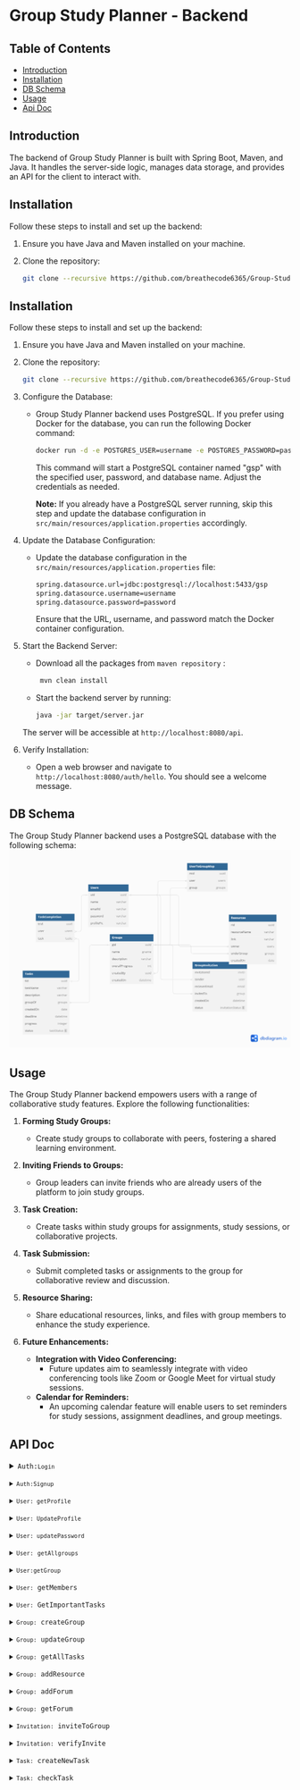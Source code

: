# Group Study Planner - Backend

## Table of Contents

- [Introduction](#introduction)
- [Installation](#installation)
- [DB Schema](#db-schema)
- [Usage](#usage)
- [Api Doc](#api-doc)

## Introduction

The backend of Group Study Planner is built with Spring Boot, Maven, and Java. It handles the server-side logic, manages data storage, and provides an API for the client to interact with.

## Installation

Follow these steps to install and set up the backend:

1. Ensure you have Java and Maven installed on your machine.
2. Clone the repository:

   ```bash
   git clone --recursive https://github.com/breathecode6365/Group-Study-Planner-Hackathon
   ```

## Installation

Follow these steps to install and set up the backend:

1. Ensure you have Java and Maven installed on your machine.
2. Clone the repository:

   ```bash
   git clone --recursive https://github.com/breathecode6365/Group-Study-Planner-Hackathon
   ```

3. Configure the Database:

   - Group Study Planner backend uses PostgreSQL. If you prefer using Docker for the database, you can run the following Docker command:

     ```bash
     docker run -d -e POSTGRES_USER=username -e POSTGRES_PASSWORD=password -e POSTGRES_DB=gsp -v gsp_postgresql_data:/var/lib/postgresql/data -p 5433:5432 --name gsp postgres:latest
     ```

     This command will start a PostgreSQL container named "gsp" with the specified user, password, and database name. Adjust the credentials as needed.

     **Note:** If you already have a PostgreSQL server running, skip this step and update the database configuration in `src/main/resources/application.properties` accordingly.

4. Update the Database Configuration:

   - Update the database configuration in the `src/main/resources/application.properties` file:

     ```properties
     spring.datasource.url=jdbc:postgresql://localhost:5433/gsp
     spring.datasource.username=username
     spring.datasource.password=password
     ```

     Ensure that the URL, username, and password match the Docker container configuration.

5. Start the Backend Server:

   - Download all the packages from `maven repository` :

     ```bash
      mvn clean install
     ```

   - Start the backend server by running:

     ```bash
     java -jar target/server.jar
     ```

   The server will be accessible at `http://localhost:8080/api`.

6. Verify Installation:

   - Open a web browser and navigate to `http://localhost:8080/auth/hello`. You should see a welcome message.
## DB Schema

The Group Study Planner backend uses a PostgreSQL database with the following schema:
![DB Schema](./doc%20resources/Group%20Study%20Planner.png)

## Usage

The Group Study Planner backend empowers users with a range of collaborative study features. Explore the following functionalities:

1. **Forming Study Groups:**

   - Create study groups to collaborate with peers, fostering a shared learning environment.

2. **Inviting Friends to Groups:**

   - Group leaders can invite friends who are already users of the platform to join study groups.

3. **Task Creation:**

   - Create tasks within study groups for assignments, study sessions, or collaborative projects.

4. **Task Submission:**

   - Submit completed tasks or assignments to the group for collaborative review and discussion.

5. **Resource Sharing:**

   - Share educational resources, links, and files with group members to enhance the study experience.

6. **Future Enhancements:**
   - **Integration with Video Conferencing:**
     - Future updates aim to seamlessly integrate with video conferencing tools like Zoom or Google Meet for virtual study sessions.
   - **Calendar for Reminders:**
     - An upcoming calendar feature will enable users to set reminders for study sessions, assignment deadlines, and group meetings.

## API Doc

<details>
<summary><code>Auth:<code>Login</code></summary>

##### Parameters

> | name     | type   | data type      | description                            |
> | -------- | ------ | -------------- | -------------------------------------- |
> | emailId  | String | object (JSON ) | Use Authorised admin EmailId for login |
> | password | String | object (JSON ) | Password for authentication            |

##### Responses

> | http code | content-type               | response                                                     |
> | --------- | -------------------------- | ------------------------------------------------------------ |
> | `201`     | `text/plain;charset=UTF-8` | 'http Status: Ok', 'message: Login successful'               |
> | `401`     | `application/json`         | 'http Status: Bad Request', 'message:Unauthorized operation' |

##### Example cURL

> ```bash
> curl -X POST -H "Content-Type: application/json" --data @post.json http://localhost:8080/auth/login
> ```

##### Request Body

```json
{
  "emailId": "user@example.com",
  "password": "userpassword"
}
```

##### Response Body

```json
{
  "data": {
    "accessToken": "eyJhbGciOiJIUzUxMiJ9.eyJpc3MiOiJzZWxmIiwic3ViIjoicGRhbmRsdXJAZ2l0YW0uaW4iLCJleHAiOjE3MDcxNjYwMTAsImlhdCI6MTcwNzE2MjQxMCwic2NvcGUiOiJVU0VSIn0.dw233DQ-9K6wBMRHVbrQqSKNoyTGv8x8OK-gKWoijYu1o9njXk0RMlHDpLHI0rpbBNUyWLn5D-DSv48s3q7mig",
    "refreshToken": "eyJhbGciOiJIUzUxMiJ9.eyJpc3MiOiJzZWxmIiwic3ViIjoicGRhbmRsdXJAZ2l0YW0uaW4iLCJleHAiOjE3MDk3NTQ0MTEsImlhdCI6MTcwNzE2MjQxMCwic2NvcGUiOiJVU0VSIn0.NDkw28W_-KwOvf_hc1RAsE0kkwT3bW67q-iTfYLxogHKWUEvJNif68tTLG-IFLf4m5GhW_DEtFnFMBNlcA-5Ag"
  },
  "basicResDTO": { "message": "Login Successful!", "status": "OK" }
}
```

</details>
<details>
<summary><code>Auth:</code><code>Signup</code></summary>

##### Request cURL

```bash
curl --location 'localhost:8080/api/auth/signup' \
--header 'Content-Type: application/json' \
--data-raw '{
    "emailId": "vbandaru2@domain.in",
    "password": "password",
    "name": "mahesh"
}'
```

#### Request Body

```json
{
  "name": "John Doe",
  "emailId": "admin@example.com",
  "password": "adminpassword"
}
```

#### Response Body

```json
{
  "message": "Welcome New User",
  "status": "CREATED"
}
```

</details>
<details>
<summary><code>User:</code><code> getProfile</code></summary>

##### Request cURL

```bash
curl --location 'localhost:8080/api/user' \
--header 'Authorization: Bearer eyJhbGciOiJIUzUxMiJ9.eyJpc3MiOiJzZWxmIiwic3ViIjoicGRhbmRsdXJAZ2l0YW0uaW4iLCJleHAiOjE3MDcyMTkxNTcsImlhdCI6MTcwNzIxNTU1Nywic2NvcGUiOiJVU0VSIn0.PCAw_whqUQekBi-pHGJW6M102gWhoSXodUYgKAIPV087BA4P98P5gR_jCEbQT_AQLiaXNHdGMBOvu7tMPcdNRw'
```

##### Response Body

```json
{
  "data": {
    "name": "pdandlur",
    "emailId": "email@domain.in",
    "profilePic": "https://www.pngitem.com/pimgs/m/22-223968_default-profile-picture-circle-hd-png-download.png"
  },
  "basicResDTO": {
    "message": "Profile Fetched Successfully!",
    "status": "OK"
  }
}
```

</details>
<details>
<summary><code>User:</code><code> UpdateProfile</code></summary>

##### Request cURL

```bash
curl --location --request PUT 'localhost:8080/api/user' \
--header 'Content-Type: application/json' \
--header 'Authorization: Bearer eyJhbGciOiJIUzUxMiJ9.eyJpc3MiOiJzZWxmIiwic3ViIjoicGRhbmRsdXJAZ2l0YW0uaW4iLCJleHAiOjE3MDcyMTkxNTcsImlhdCI6MTcwNzIxNTU1Nywic2NvcGUiOiJVU0VSIn0.PCAw_whqUQekBi-pHGJW6M102gWhoSXodUYgKAIPV087BA4P98P5gR_jCEbQT_AQLiaXNHdGMBOvu7tMPcdNRw' \
--data-raw '{
    "name": "vikas",
    "emailId": "emailId@gitam.in",
    "profilePic": "https://png.pngtree.com/png-vector/20191110/ourmid/pngtree-avatar-icon-profile-icon-member-login-vector-isolated-png-image_1978396.jpg"
}'
```

##### Request Body

```json
{
  "name": "vikas",
  "emailId": "emailId@gitam.in",
  "profilePic": "https://png.pngtree.com/png-vector/20191110/ourmid/pngtree-avatar-icon-profile-icon-member-login-vector-isolated-png-image_1978396.jpg"
}
```

##### Response Body

```json
{
  "message": "Profile Updated Successfully!",
  "status": "OK"
}
```

</details>
<details>
<summary><code>User:</code><code> updatePassword</code></summary>

##### Request cURL

```bash
curl --location --request PATCH 'localhost:8080/api/user/password' \
--header 'Content-Type: application/json' \
--header 'Authorization: Bearer eyJhbGciOiJIUzUxMiJ9.eyJpc3MiOiJzZWxmIiwic3ViIjoiZW1haWxJZEBnaXRhbS5pbiIsImV4cCI6MTcwNzIxOTc0NSwiaWF0IjoxNzA3MjE2MTQ1LCJzY29wZSI6IlVTRVIifQ.t27P_qRnZzag6_9dY--2TY4P8pYANYZO_n1J4xlIqq21XpYLeSIpJp59IWbSWMBWxvASUCTxMDiD03-dpMIPWQ' \
--data '{
    "oldPassword": "password",
    "newPassword": "password"
}'
```

##### Request Body

```json
{
  "oldPassword": "password",
  "newPassword": "password"
}
```

##### Response Body

```json
{
  "message": "Password Updated Successfully!",
  "status": "OK"
}
```

</details>
<details>
<summary><code>User:</code> <code>getAllgroups</code></summary>

##### Request cURL

```bash
curl --location 'localhost:8080/api/user/groups' \
--header 'Authorization: Bearer eyJhbGciOiJIUzUxMiJ9.eyJpc3MiOiJzZWxmIiwic3ViIjoiZW1haWxJZEBnaXRhbS5pbiIsImV4cCI6MTcwNzIxOTc0NSwiaWF0IjoxNzA3MjE2MTQ1LCJzY29wZSI6IlVTRVIifQ.t27P_qRnZzag6_9dY--2TY4P8pYANYZO_n1J4xlIqq21XpYLeSIpJp59IWbSWMBWxvASUCTxMDiD03-dpMIPWQ'
```

##### Response Body

```json
{
  "data": [
    {
      "id": "d6f71095-9ae5-4e5b-9961-064600d947aa",
      "name": "lets learn react",
      "description": "desc",
      "owner": {
        "name": "vikas",
        "emailId": "emailId@gitam.in",
        "profilePic": "https://png.pngtree.com/png-vector/20191110/ourmid/pngtree-avatar-icon-profile-icon-member-login-vector-isolated-png-image_1978396.jpg"
      }
    }
  ],
  "basicResDTO": {
    "message": "Group Fetched Successfully!",
    "status": "OK"
  }
}
```

</details>
<details>
<summary><code>User:</code><code>getGroup</code></summary>

##### Request cURL

```bash
curl --location 'localhost:8080/api/group/d6f71095-9ae5-4e5b-9961-064600d947aa' \
--header 'Authorization: Bearer eyJhbGciOiJIUzUxMiJ9.eyJpc3MiOiJzZWxmIiwic3ViIjoiZW1haWxJZEBnaXRhbS5pbiIsImV4cCI6MTcwNzIxOTc0NSwiaWF0IjoxNzA3MjE2MTQ1LCJzY29wZSI6IlVTRVIifQ.t27P_qRnZzag6_9dY--2TY4P8pYANYZO_n1J4xlIqq21XpYLeSIpJp59IWbSWMBWxvASUCTxMDiD03-dpMIPWQ'
```

##### Response Body

```json
{
  "data": {
    "id": "d6f71095-9ae5-4e5b-9961-064600d947aa",
    "name": "lets learn react",
    "description": "desc",
    "owner": {
      "name": "vikas",
      "emailId": "emailId@gitam.in",
      "profilePic": "https://png.pngtree.com/png-vector/20191110/ourmid/pngtree-avatar-icon-profile-icon-member-login-vector-isolated-png-image_1978396.jpg"
    }
  },
  "basicResDTO": {
    "message": "Group fetched successfully!",
    "status": "ACCEPTED"
  }
}
```

</details>
<details>
<summary><code>User:</code> getMembers<code></code></summary>

##### Request cURL

```bash
curl --location 'localhost:8080/api/group/members/d6f71095-9ae5-4e5b-9961-064600d947aa' \
--header 'Authorization: Bearer eyJhbGciOiJIUzUxMiJ9.eyJpc3MiOiJzZWxmIiwic3ViIjoiZW1haWxJZEBnaXRhbS5pbiIsImV4cCI6MTcwNzIxOTc0NSwiaWF0IjoxNzA3MjE2MTQ1LCJzY29wZSI6IlVTRVIifQ.t27P_qRnZzag6_9dY--2TY4P8pYANYZO_n1J4xlIqq21XpYLeSIpJp59IWbSWMBWxvASUCTxMDiD03-dpMIPWQ'
```

##### Response Body

```json
{
  "data": [
    {
      "name": "vikas",
      "emailId": "emailId@gitam.in",
      "profilePic": "https://png.pngtree.com/png-vector/20191110/ourmid/pngtree-avatar-icon-profile-icon-member-login-vector-isolated-png-image_1978396.jpg"
    }
  ],
  "basicResDTO": {
    "message": "Members fetched successfully!",
    "status": "ACCEPTED"
  }
}
```

</details>
<details>
<summary><code>User:</code> GetImportantTasks<code></code></summary>

##### Request cURL

```bash
curl --location 'localhost:8080/api/user/tasks' \
--header 'Authorization: Bearer eyJhbGciOiJIUzUxMiJ9.eyJpc3MiOiJzZWxmIiwic3ViIjoiZW1haWxJZEBnaXRhbS5pbiIsImV4cCI6MTcwNzIxOTc0NSwiaWF0IjoxNzA3MjE2MTQ1LCJzY29wZSI6IlVTRVIifQ.t27P_qRnZzag6_9dY--2TY4P8pYANYZO_n1J4xlIqq21XpYLeSIpJp59IWbSWMBWxvASUCTxMDiD03-dpMIPWQ'
```

##### Response Body

```json
{
{
    "data": [
        {
            "taskId": "c59069f5-0179-477b-b011-4c4eb06bc1fb",
            "name": "learn state",
            "description": "asdfasdfasdf",
            "createdOn": "2024-02-04T16:24:09.252081",
            "deadline": 7,
            "progress": 100.0,
            "status": "COMPLETED"
        },
        {
            "taskId": "70ab41db-f610-4eb7-ad50-094bff10bba1",
            "name": "asdfasdf",
            "description": "asdf",
            "createdOn": "2024-02-04T16:24:24.289524",
            "deadline": 1,
            "progress": 100.0,
            "status": "COMPLETED"
        }
    ],
    "basicResDTO": {
        "message": "Task Fetched Successfully!",
        "status": "OK"
    }
}
```

</details>
<details>
<summary><code>Group:</code> createGroup<code></code></summary>

##### Request cURL

```bash
curl --location 'localhost:8080/api/group' \
--header 'Content-Type: application/json' \
--header 'Authorization: Bearer eyJhbGciOiJIUzUxMiJ9.eyJpc3MiOiJzZWxmIiwic3ViIjoiZW1haWxJZEBnaXRhbS5pbiIsImV4cCI6MTcwNzIxOTc0NSwiaWF0IjoxNzA3MjE2MTQ1LCJzY29wZSI6IlVTRVIifQ.t27P_qRnZzag6_9dY--2TY4P8pYANYZO_n1J4xlIqq21XpYLeSIpJp59IWbSWMBWxvASUCTxMDiD03-dpMIPWQ' \
--data '{
    "name": "My Group 2",
    "description": "ABdbre hSBD  ahu h H DHIHH CJbrbfl "
}'
```

##### Request Body

```json
{
  "name": "My Group 2",
  "description": "ABdbre hSBD  ahu h H DHIHH CJbrbfl "
}
```

##### Response Body

```json
{
  "message": "Group Created Successfully!",
  "status": "CREATED"
}
```

</details>
<details>
<summary><code>Group:</code> updateGroup<code></code></summary>

##### Request cURL

```bash
curl --location --request PUT 'localhost:8080/api/group/5abc4359-cfb6-4cc9-9f3e-fcc6f64ebd36' \
--header 'Content-Type: application/json' \
--header 'Authorization: Bearer eyJhbGciOiJIUzUxMiJ9.eyJpc3MiOiJzZWxmIiwic3ViIjoiZW1haWxJZEBnaXRhbS5pbiIsImV4cCI6MTcwNzIxOTc0NSwiaWF0IjoxNzA3MjE2MTQ1LCJzY29wZSI6IlVTRVIifQ.t27P_qRnZzag6_9dY--2TY4P8pYANYZO_n1J4xlIqq21XpYLeSIpJp59IWbSWMBWxvASUCTxMDiD03-dpMIPWQ' \
--data '{
    "name": "ChangedName",
    "description": "Lol I changed"
}'
```

##### Request Body

```json
{
  "name": "ChangedName",
  "description": "Lol I changed"
}
```

##### Response Body

```json
{
  "message": "Group Updated Successfully!",
  "status": "OK"
}
```

</details>
<details>
<summary><code>Group:</code> getAllTasks<code></code></summary>

##### Request cURL

```bash
curl --location 'localhost:8080/api/group/tasks/d6f71095-9ae5-4e5b-9961-064600d947aa' \
--header 'Authorization: Bearer eyJhbGciOiJIUzUxMiJ9.eyJpc3MiOiJzZWxmIiwic3ViIjoiZW1haWxJZEBnaXRhbS5pbiIsImV4cCI6MTcwNzIxOTc0NSwiaWF0IjoxNzA3MjE2MTQ1LCJzY29wZSI6IlVTRVIifQ.t27P_qRnZzag6_9dY--2TY4P8pYANYZO_n1J4xlIqq21XpYLeSIpJp59IWbSWMBWxvASUCTxMDiD03-dpMIPWQ'
```

##### Response Body

```json
{
  "data": [
    {
      "taskId": "c59069f5-0179-477b-b011-4c4eb06bc1fb",
      "name": "learn state",
      "description": "asdfasdfasdf",
      "createdOn": "2024-02-04T16:24:09.252081",
      "deadline": 7,
      "progress": 100.0,
      "status": "COMPLETED"
    },
    {
      "taskId": "70ab41db-f610-4eb7-ad50-094bff10bba1",
      "name": "asdfasdf",
      "description": "asdf",
      "createdOn": "2024-02-04T16:24:24.289524",
      "deadline": 1,
      "progress": 100.0,
      "status": "COMPLETED"
    }
  ],
  "basicResDTO": {
    "message": "Task Fetched Successfully!",
    "status": "OK"
  }
}
```

</details>
<details>
<summary><code>Group:</code> addResource<code></code></summary>

##### Request cURL

```bash
curl --location 'localhost:8080/api/group/resource/5abc4359-cfb6-4cc9-9f3e-fcc6f64ebd36' \
--header 'Content-Type: application/json' \
--header 'Authorization: Bearer eyJhbGciOiJIUzUxMiJ9.eyJpc3MiOiJzZWxmIiwic3ViIjoiZW1haWxJZEBnaXRhbS5pbiIsImV4cCI6MTcwNzIxOTc0NSwiaWF0IjoxNzA3MjE2MTQ1LCJzY29wZSI6IlVTRVIifQ.t27P_qRnZzag6_9dY--2TY4P8pYANYZO_n1J4xlIqq21XpYLeSIpJp59IWbSWMBWxvASUCTxMDiD03-dpMIPWQ' \
--data '{
    "name": "hello",
    "url": "someresource.com/file"
}'
```

##### Request Body

```json
{
  "name": "hello",
  "url": "someresource.com/file"
}
```

##### Response Body

```json
{
  "message": "Resource Added Successfully!",
  "status": "CREATED"
}
```

</details>
<details>
<summary><code>Group:</code> addForum<code></code></summary>

##### Request cURL

```bash
curl --location 'localhost:8080/api/group/forum/d6f71095-9ae5-4e5b-9961-064600d947aa' \
--header 'Content-Type: application/json' \
--header 'Authorization: Bearer eyJhbGciOiJIUzUxMiJ9.eyJpc3MiOiJzZWxmIiwic3ViIjoiZW1haWxJZEBnaXRhbS5pbiIsImV4cCI6MTcwNzIxOTc0NSwiaWF0IjoxNzA3MjE2MTQ1LCJzY29wZSI6IlVTRVIifQ.t27P_qRnZzag6_9dY--2TY4P8pYANYZO_n1J4xlIqq21XpYLeSIpJp59IWbSWMBWxvASUCTxMDiD03-dpMIPWQ' \
--data '{
    "discussion": "Hey some one can effect what is tyndall effect?"
}'
```

##### Request Body

```json
{
  "discussion": "Hey some one can effect what is tyndall effect?"
}
```

##### Response Body

```json
{
  "message": "Forum Added Successfully!",
  "status": "CREATED"
}
```

</details>
<details>
<summary><code>Group:</code> getForum<code></code></summary>

##### Request cURL

```bash
curl --location --request GET 'localhost:8080/api/group/forum/d6f71095-9ae5-4e5b-9961-064600d947aa' \
--header 'Content-Type: application/json' \
--header 'Authorization: Bearer eyJhbGciOiJIUzUxMiJ9.eyJpc3MiOiJzZWxmIiwic3ViIjoiZW1haWxJZEBnaXRhbS5pbiIsImV4cCI6MTcwNzIxOTc0NSwiaWF0IjoxNzA3MjE2MTQ1LCJzY29wZSI6IlVTRVIifQ.t27P_qRnZzag6_9dY--2TY4P8pYANYZO_n1J4xlIqq21XpYLeSIpJp59IWbSWMBWxvASUCTxMDiD03-dpMIPWQ'
```

##### Response Body

```json
{
  "data": [
    {
      "did": "80bf2091-7c46-4416-ab9a-ed0a5b608976",
      "text": "wats state",
      "userId": {
        "uid": "5950a9c2-cd86-4f81-b61c-33e6a9247c8b",
        "name": "vikas",
        "emailId": "emailId@gitam.in",
        "password": "$2a$09$Rmd6TpYviYHeymlHFfVwmuFqSb6TYiBYg53S3x2pSYeBHIba7Z1Tq",
        "profilePic": "https://png.pngtree.com/png-vector/20191110/ourmid/pngtree-avatar-icon-profile-icon-member-login-vector-isolated-png-image_1978396.jpg",
        "verified": false
      },
      "groupId": {
        "gid": "d6f71095-9ae5-4e5b-9961-064600d947aa",
        "name": "lets learn react",
        "description": "desc",
        "overallProgress": 10000.0,
        "createdBy": {
          "uid": "5950a9c2-cd86-4f81-b61c-33e6a9247c8b",
          "name": "vikas",
          "emailId": "emailId@gitam.in",
          "password": "$2a$09$Rmd6TpYviYHeymlHFfVwmuFqSb6TYiBYg53S3x2pSYeBHIba7Z1Tq",
          "profilePic": "https://png.pngtree.com/png-vector/20191110/ourmid/pngtree-avatar-icon-profile-icon-member-login-vector-isolated-png-image_1978396.jpg",
          "verified": false
        },
        "createdOn": "2024-02-04T16:21:31.002577"
      },
      "time": "2024-02-04T16:24:44.589894"
    },
    {
      "did": "5048d6a1-6466-4d32-acc8-96b12b795d38",
      "text": "Hey some one can effect what is tyndall effect?",
      "userId": {
        "uid": "5950a9c2-cd86-4f81-b61c-33e6a9247c8b",
        "name": "vikas",
        "emailId": "emailId@gitam.in",
        "password": "$2a$09$Rmd6TpYviYHeymlHFfVwmuFqSb6TYiBYg53S3x2pSYeBHIba7Z1Tq",
        "profilePic": "https://png.pngtree.com/png-vector/20191110/ourmid/pngtree-avatar-icon-profile-icon-member-login-vector-isolated-png-image_1978396.jpg",
        "verified": false
      },
      "groupId": {
        "gid": "d6f71095-9ae5-4e5b-9961-064600d947aa",
        "name": "lets learn react",
        "description": "desc",
        "overallProgress": 10000.0,
        "createdBy": {
          "uid": "5950a9c2-cd86-4f81-b61c-33e6a9247c8b",
          "name": "vikas",
          "emailId": "emailId@gitam.in",
          "password": "$2a$09$Rmd6TpYviYHeymlHFfVwmuFqSb6TYiBYg53S3x2pSYeBHIba7Z1Tq",
          "profilePic": "https://png.pngtree.com/png-vector/20191110/ourmid/pngtree-avatar-icon-profile-icon-member-login-vector-isolated-png-image_1978396.jpg",
          "verified": false
        },
        "createdOn": "2024-02-04T16:21:31.002577"
      },
      "time": "2024-02-06T16:50:09.207835"
    }
  ],
  "basicResDTO": {
    "message": "Forum Fetched!",
    "status": "ACCEPTED"
  }
}
```

</details>
<details>
<summary><code>Invitation:</code> inviteToGroup<code></code></summary>

##### Request cURL

```bash
curl --location 'localhost:8080/api/invitation/d6f71095-9ae5-4e5b-9961-064600d947aa' \
--header 'Content-Type: application/json' \
--header 'Authorization: Bearer eyJhbGciOiJIUzUxMiJ9.eyJpc3MiOiJzZWxmIiwic3ViIjoiZW1haWxJZEBnaXRhbS5pbiIsImV4cCI6MTcwNzIyMjIyOSwiaWF0IjoxNzA3MjE4NjI5LCJzY29wZSI6IlVTRVIifQ.fgYwFw6099O5WazCFGEdojIr7q8z3Oc7_u1GJlyD3P-yFAic3Clul6SyA-OZsKfX617HiuFzBc9Rwtq63qn7pQ' \
--data-raw '{
    "emailId":"ckuppani@gitam.in"
}'
```

##### Request Body

```json
{
  "emailId": "samplemail@gmail.com"
}
```

##### Response Body

```json
{
  "message": "Invitation Sent Successfully!",
  "status": "CREATED"
}
```

![email screenshot](./doc%20resources/mailscreenshot.jpg)

</details>
<details>
<summary><code>Invitation:</code> verifyInvite<code></code></summary>

##### Request cURL

```bash
curl --location 'localhost:8080/api/invitation/verify/c2fd239c-62b2-4d89-860d-2b03894bfdbf' \
--header 'Authorization: Bearer eyJhbGciOiJIUzUxMiJ9.eyJpc3MiOiJzZWxmIiwic3ViIjoiY2t1cHBhbmlAZ2l0YW0uaW4iLCJleHAiOjE3MDcyMjI3NjQsImlhdCI6MTcwNzIxOTE2NCwic2NvcGUiOiJVU0VSIn0._NKUc2DmuPeqtMqvr8B4fqBbDfr7Tck4l-FOStGyoLlybjcdimVC256P7iScPAkjIvHi4ZBQSWOuSEDT2DdQUQ'
```

##### Response Body

```json
{
  "message": "Member Added!",
  "status": "OK"
}
```

</details>
<details>
<summary><code>Task:</code> createNewTask<code></code></summary>

##### Request cURL

```bash
curl --location 'localhost:8080/api/task/d6f71095-9ae5-4e5b-9961-064600d947aa' \
--header 'Content-Type: application/json' \
--header 'Authorization: Bearer eyJhbGciOiJIUzUxMiJ9.eyJpc3MiOiJzZWxmIiwic3ViIjoiY2t1cHBhbmlAZ2l0YW0uaW4iLCJleHAiOjE3MDcyMjI3NjQsImlhdCI6MTcwNzIxOTE2NCwic2NvcGUiOiJVU0VSIn0._NKUc2DmuPeqtMqvr8B4fqBbDfr7Tck4l-FOStGyoLlybjcdimVC256P7iScPAkjIvHi4ZBQSWOuSEDT2DdQUQ' \
--data '{
    "taskName":"complete homework 6969",
    "taskDescription":"complete homework insjb Dnd Dd ",
    "taskDeadline":3
}'
```
##### Request Body

```json
{
  "taskName": "complete homework 6969",
  "taskDescription": "complete homework insjb Dnd Dd ",
  "taskDeadline": 3
}
```
##### Response Body

```json
{
  "message": "Task Created Successfully!",
  "status": "CREATED"
}
```
</details>
<details>
<summary><code>Task:</code> checkTask<code></code></summary>

##### Request cURL

```bash
curl --location 'localhost:8080/api/task/5aac292a-f939-4a7e-8eac-4609ab690a5e' \
--header 'Authorization: Bearer eyJhbGciOiJIUzUxMiJ9.eyJpc3MiOiJzZWxmIiwic3ViIjoiY2t1cHBhbmlAZ2l0YW0uaW4iLCJleHAiOjE3MDcyMjI3NjQsImlhdCI6MTcwNzIxOTE2NCwic2NvcGUiOiJVU0VSIn0._NKUc2DmuPeqtMqvr8B4fqBbDfr7Tck4l-FOStGyoLlybjcdimVC256P7iScPAkjIvHi4ZBQSWOuSEDT2DdQUQ'
```
##### Response Body

```json
{
  "message": "Task Fetched Successfully!",
  "status": "OK"
}
```
</details>